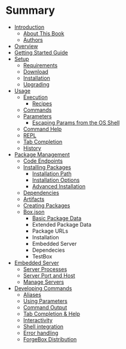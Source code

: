 # Summary

* [Introduction](README.md)
   * [About This Book](introduction/about_this_book.md)
   * [Authors](introduction/authors.md)
* [Overview](overview/overview.md)
* [Getting Started Guide](getting_started_guide.md)
* [Setup](setup/setup.md)
   * [Requirements](setup/requirements.md)
   * [Download](setup/download.md)
   * [Installation](setup/installation.md)
   * [Upgrading](setup/upgrading.md)
* [Usage](usage/usage.md)
   * [Execution](usage/execution.md)
       * [Recipes](recipes.md)
   * [Commands](usage/commands.md)
   * [Parameters](usage/parameters.md)
       * [Escaping Params from the OS Shell](escaping_params_from_the_os_shell.md)
   * [Command Help](command_help.md)
   * [REPL](repl.md)
   * [Tab Completion](usage/tab_completion.md)
   * [History](usage/history.md)
* [Package Management](packages/package_management.md)
   * [Code Endpoints](packages/code_endpoints.md)
   * [Installing Packages](packages/installing_packages.md)
       * [Installation Path](installation_path.md)
       * [Installation Options](installation_options.md)
       * [Advanced Installation](advanced_installation.md)
   * [Dependencies](packages/dependencies.md)
   * [Artifacts](packages/artifacts.md)
   * [Creating Packages](packages/creating_packages.md)
   * [Box.json](packages/boxjson.md)
       * [Basic Package Data](basic_package_data.md)
       * Extended Package Data
       * Package URLs
       * Installation
       * Embedded Server
       * Dependecies
       * TestBox
* [Embedded Server](embedded_server.md)
   * [Server Processes](server_processes.md)
   * [Server Port and Host](server_port_and_host.md)
   * [Manage Servers](manage_servers.md)
* [Developing Commands](developing_commands/developing_commands.md)
   * [Aliases](aliases.md)
   * [Using Parameters](using_parameters.md)
   * [Command Output](command_output.md)
   * [Tab Completion & Help](tab_completion_&_help.md)
   * [Interactivity](interactivity.md)
   * [Shell integration](shell_integration.md)
   * [Error handling](error_handling.md)
   * [ForgeBox Distribution](forgebox_distribution.md)

